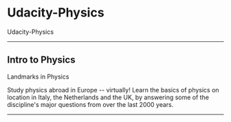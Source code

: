 # Udacity-Physics
Udacity-Physics

-------

## Intro to Physics
Landmarks in Physics

Study physics abroad in Europe -- virtually! Learn the basics of physics on location in Italy, the Netherlands and the UK, by answering some of the discipline's major questions from over the last 2000 years.


-------

